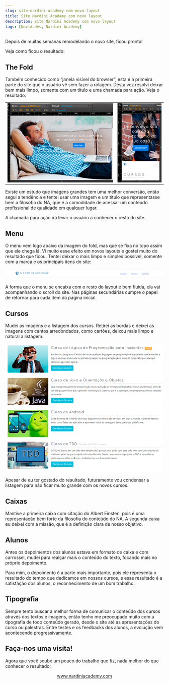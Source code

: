 ```yaml
---
slug: site-nardini-academy-com-novo-layout
title: Site Nardini Academy com novo layout
description: Site Nardini Academy com novo layout
tags: [Novidades, Nardini Academy]
---
```


Depois de muitas semanas remodelando o novo site, ficou pronto!

Veja como ficou o resultado:

<!--truncate-->

## The Fold

Também conhecido como “janela visível do browser”, esta é a primeira parte do site que o usuário vê sem fazer a rolagem. Desta vez resolvi deixar bem mais limpo, somente com um título e uma chamada para ação. Veja o resultado:

<table>
    <tr>
        <td>
            <img src="../static/img/home-01-desktop.png" />
        </td>
        <td>
            <img src="../static/img/home-01-mobile.png" />
        </td>
    </tr>
</table>

Existe um estudo que imagens grandes tem uma melhor conversão, então segui a tendência e tentei usar uma imagem e um título que representasse bem a filosofia do NA, que é a comodidade de acessar um conteúdo profissional de qualidade em qualquer lugar.

A chamada para ação irá levar o usuário a conhecer o resto do site.

## Menu

O menu vem logo abaixo da imagem do fold, mas que se fixa no topo assim que ele chega lá. Vi muito esse efeito em novos layouts e gostei muito do resultado que ficou. Tentei deixar o mais limpo e simples possível, somente com a marca e os principais itens do site:

![Menu](../static/img/menu.png)

A forma que o menu se encaixa com o resto do layout é bem fluída, ela vai acompanhando o scroll do site. Nas páginas secundárias cumpre o papel de retornar para cada item da página inicial.

## Cursos

Mudei as imagens e a listagem dos cursos. Retirei as bordas e deixei as imagens com cantos arredondados, como cartões, deixou mais limpo e natural a listagem.

![Cursos](../static/img/cursos.png)

Apesar de eu ter gostado do resultado, futuramente vou condensar a listagem para não ficar muito grande com os novos cursos.

## Caixas

Mantive a primeira caixa com citação do Albert Einsten, pois é uma representação bem forte da filosofia do conteúdo do NA. A segunda caixa eu deixei com a missão, que é a definição clara de nosso objetivo.

## Alunos

Antes os depoimentos dos alunos estava em formato de caixa e com carrossel, mudei para realçar mais o conteúdo do texto, focando mais no próprio depoimento.

Para mim, o depoimento é a parte mais importante, pois ele representa o resultado do tempo que dedicamos em nossos cursos, e esse resultado é a satisfação dos alunos, o reconhecimento de um bom trabalho.

## Tipografia

Sempre tento buscar a melhor forma de comunicar o conteúdo dos cursos através dos textos e imagens, então tenho me preocupado muito com a tipografia de todo conteúdo gerado, desde o site até as apresentações do curso ou palestras. Entre testes e os feedbacks dos alunos, a evolução vem acontecendo progressivamente.

## Faça-nos uma visita!

Agora que você soube um pouco do trabalho que fiz, nada melhor do que conhecer o resultado:

<center>
    <a href="https://www.nardiniacademy.com" target="_blank">www.nardiniacademy.com</a>
</center>
